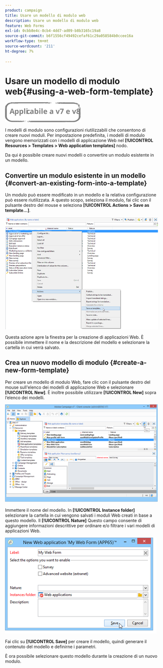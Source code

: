 ```yaml
---
product: campaign
title: Usare un modello di modulo web
description: Usare un modello di modulo web
feature: Web Forms
exl-id: 0cbb8e4c-8cb4-4dd7-ad09-b8b3165c19a8
source-git-commit: b6f1556cf49492cefaf61c29a058584b0ccee16a
workflow-type: tm+mt
source-wordcount: '211'
ht-degree: 7%

---
```


# Usare un modello di modulo web{#using-a-web-form-template}

![](../../assets/common.svg)

I modelli di modulo sono configurazioni riutilizzabili che consentono di creare nuovi moduli. Per impostazione predefinita, i modelli di modulo vengono memorizzati con i modelli di applicazione Web nel **[!UICONTROL Resources > Templates > Web application templates]** nodo.

Da qui è possibile creare nuovi modelli o convertire un modulo esistente in un modello.

## Convertire un modulo esistente in un modello {#convert-an-existing-form-into-a-template}

Un modulo può essere modificato in un modello e la relativa configurazione può essere riutilizzata. A questo scopo, seleziona il modulo, fai clic con il pulsante destro del mouse e seleziona **[!UICONTROL Actions > Save as template...]**.

![](assets/s_ncs_admin_survey_saveastemplate.png)

Questa azione apre la finestra per la creazione di applicazioni Web. È possibile immettere il nome e la descrizione del modello e selezionare la cartella in cui verrà salvato.

## Crea un nuovo modello di modulo {#create-a-new-form-template}

Per creare un modello di modulo Web, fare clic con il pulsante destro del mouse sull&#39;elenco dei modelli di applicazione Web e selezionare **[!UICONTROL New]**. È inoltre possibile utilizzare **[!UICONTROL New]** sopra l’elenco dei modelli.

![](assets/s_ncs_admin_survey_createtemplate.png)

Immettere il nome del modello. In **[!UICONTROL Instance folder]** selezionare la cartella in cui vengono salvati i moduli Web creati in base a questo modello. Il **[!UICONTROL Nature]** Questo campo consente di aggiungere informazioni descrittive per ordinare e/o filtrare i vari modelli di applicazioni Web.

![](assets/s_ncs_admin_survey_createtemplate_details.png)

Fai clic su **[!UICONTROL Save]** per creare il modello, quindi generare il contenuto del modello e definirne i parametri.

È ora possibile selezionare questo modello durante la creazione di un nuovo modulo.
